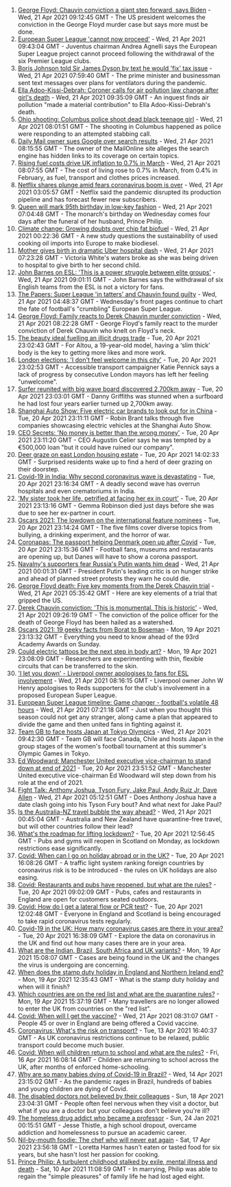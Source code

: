 1. [George Floyd: Chauvin conviction a giant step forward, says Biden](https://www.bbc.co.uk/news/world-us-canada-56827436) - Wed, 21 Apr 2021 09:12:45 GMT - The US president welcomes the conviction in the George Floyd murder case but says more must be done.
2. [European Super League 'cannot now proceed'](https://www.bbc.co.uk/sport/football/56830308) - Wed, 21 Apr 2021 09:43:04 GMT - Juventus chairman Andrea Agnelli says the European Super League project cannot proceed following the withdrawal of the six Premier League clubs.
3. [Boris Johnson told Sir James Dyson by text he would 'fix' tax issue](https://www.bbc.co.uk/news/uk-politics-56819137) - Wed, 21 Apr 2021 07:59:40 GMT - The prime minister and businessman sent text messages over plans for ventilators during the pandemic.
4. [Ella Adoo-Kissi-Debrah: Coroner calls for air pollution law change after girl's death](https://www.bbc.co.uk/news/uk-england-london-56801794) - Wed, 21 Apr 2021 09:35:09 GMT - An inquest finds air pollution "made a material contribution" to Ella Adoo-Kissi-Debrah's death.
5. [Ohio shooting: Columbus police shoot dead black teenage girl](https://www.bbc.co.uk/news/world-us-canada-56825871) - Wed, 21 Apr 2021 08:01:51 GMT - The shooting in Columbus happened as police were responding to an attempted stabbing call.
6. [Daily Mail owner sues Google over search results](https://www.bbc.co.uk/news/business-56828173) - Wed, 21 Apr 2021 08:15:55 GMT - The owner of the MailOnline site alleges the search engine has hidden links to its coverage on certain topics.
7. [Rising fuel costs drive UK inflation to 0.7% in March](https://www.bbc.co.uk/news/business-56827268) - Wed, 21 Apr 2021 08:07:55 GMT - The cost of living rose to 0.7% in March, from 0.4% in February, as fuel, transport and clothes prices increased.
8. [Netflix shares plunge amid fears coronavirus boom is over](https://www.bbc.co.uk/news/business-56826190) - Wed, 21 Apr 2021 03:05:57 GMT - Netflix said the pandemic disrupted its production pipeline and has forecast fewer new subscribers.
9. [Queen will mark 95th birthday in low-key fashion](https://www.bbc.co.uk/news/uk-56811715) - Wed, 21 Apr 2021 07:04:48 GMT - The monarch's birthday on Wednesday comes four days after the funeral of her husband, Prince Philip.
10. [Climate change: Growing doubts over chip fat biofuel](https://www.bbc.co.uk/news/science-environment-56819257) - Wed, 21 Apr 2021 00:22:36 GMT - A new study questions the sustainability of used cooking oil imports into Europe to make biodiesel.
11. [Mother gives birth in dramatic Uber hospital dash](https://www.bbc.co.uk/news/uk-england-london-56803337) - Wed, 21 Apr 2021 07:23:28 GMT - Victoria White's waters broke as she was being driven to hospital to give birth to her second child.
12. [John Barnes on ESL: 'This is a power struggle between elite groups'](https://www.bbc.co.uk/news/uk-56829809) - Wed, 21 Apr 2021 09:01:11 GMT - John Barnes says the withdrawal of six English teams from the ESL is not a victory for fans.
13. [The Papers: Super League 'in tatters' and Chauvin found guilty](https://www.bbc.co.uk/news/blogs-the-papers-56825470) - Wed, 21 Apr 2021 04:48:37 GMT - Wednesday's front pages continue to chart the fate of football's "crumbling" European Super League.
14. [George Floyd: Family reacts to Derek Chauvin murder conviction](https://www.bbc.co.uk/news/world-us-canada-56829219) - Wed, 21 Apr 2021 08:22:28 GMT - George Floyd's family react to the murder conviction of Derek Chauvin who knelt on Floyd's neck.
15. [The beauty ideal fuelling an illicit drugs trade](https://www.bbc.co.uk/news/stories-56819838) - Tue, 20 Apr 2021 23:02:43 GMT - For Altou, a 19-year-old model, having a ‘slim thick’ body is the key to getting more likes and more work.
16. [London elections: 'I don't feel welcome in this city'](https://www.bbc.co.uk/news/uk-england-london-56815242) - Tue, 20 Apr 2021 23:02:53 GMT - Accessible transport campaigner Katie Pennick says a lack of progress by consecutive London mayors has left her feeling "unwelcome".
17. [Surfer reunited with big wave board discovered 2,700km away](https://www.bbc.co.uk/news/world-australia-56798218) - Tue, 20 Apr 2021 23:03:01 GMT - Danny Griffiths was stunned when a surfboard he had lost four years earlier turned up 2,700km away.
18. [Shanghai Auto Show: Five electric car brands to look out for in China](https://www.bbc.co.uk/news/business-56818957) - Tue, 20 Apr 2021 23:11:11 GMT - Robin Brant talks through five companies showcasing electric vehicles at the Shanghai Auto Show.
19. [CEO Secrets: 'No money is better than the wrong money'](https://www.bbc.co.uk/news/business-56816561) - Tue, 20 Apr 2021 23:11:20 GMT - CEO Augustin Celier says he was tempted by a €500,000 loan "but it could have ruined our company".
20. [Deer graze on east London housing estate](https://www.bbc.co.uk/news/uk-england-london-56819018) - Tue, 20 Apr 2021 14:02:33 GMT - Surprised residents wake up to find a herd of deer grazing on their doorstep.
21. [Covid-19 in India: Why second coronavirus wave is devastating](https://www.bbc.co.uk/news/world-asia-india-56811315) - Tue, 20 Apr 2021 23:16:34 GMT - A deadly second wave has overrun hospitals and even crematoriums in India.
22. ['My sister took her life, petrified at facing her ex in court'](https://www.bbc.co.uk/news/uk-56539465) - Tue, 20 Apr 2021 23:13:16 GMT - Gemma Robinson died just days before she was due to see her ex-partner in court.
23. [Oscars 2021: The lowdown on the international feature nominees](https://www.bbc.co.uk/news/entertainment-arts-56674879) - Tue, 20 Apr 2021 23:14:24 GMT - The five films cover diverse topics from bullying, a drinking experiment, and the horror of war.
24. [Coronapas: The passport helping Denmark open up after Covid](https://www.bbc.co.uk/news/world-europe-56812293) - Tue, 20 Apr 2021 23:15:36 GMT - Football fans, museums and restaurants are opening up, but Danes will have to show a corona passport.
25. [Navalny's supporters fear Russia's Putin wants him dead](https://www.bbc.co.uk/news/world-europe-56812292) - Wed, 21 Apr 2021 00:01:31 GMT - President Putin's leading critic is on hunger strike and ahead of planned street protests they warn he could die.
26. [George Floyd death: Five key moments from the Derek Chauvin trial](https://www.bbc.co.uk/news/world-us-canada-56802198) - Wed, 21 Apr 2021 05:35:42 GMT - Here are key elements of a trial that gripped the US.
27. [Derek Chauvin conviction: 'This is monumental. This is historic'](https://www.bbc.co.uk/news/world-us-canada-56824330) - Wed, 21 Apr 2021 09:26:19 GMT - The conviction of the police officer for the death of George Floyd has been hailed as a watershed.
28. [Oscars 2021: 19 geeky facts from Borat to Boseman](https://www.bbc.co.uk/news/entertainment-arts-55325109) - Mon, 19 Apr 2021 23:13:32 GMT - Everything you need to know ahead of the 93rd Academy Awards on Sunday.
29. [Could electric tattoos be the next step in body art?](https://www.bbc.co.uk/news/business-56561708) - Mon, 19 Apr 2021 23:08:09 GMT - Researchers are experimenting with thin, flexible circuits that can be transferred to the skin.
30. ['I let you down' - Liverpool owner apologises to fans for ESL involvement](https://www.bbc.co.uk/sport/football/56828413) - Wed, 21 Apr 2021 08:16:15 GMT - Liverpool owner John W Henry apologises to Reds supporters for the club's involvement in a proposed European Super League.
31. [European Super League timeline: Game changer - football's volatile 48 hours](https://www.bbc.co.uk/sport/football/56825570) - Wed, 21 Apr 2021 07:21:18 GMT - Just when you thought this season could not get any stranger, along came a plan that appeared to divide the game and then united fans in fighting against it.
32. [Team GB to face hosts Japan at Tokyo Olympics](https://www.bbc.co.uk/sport/football/56827531) - Wed, 21 Apr 2021 09:42:30 GMT - Team GB will face Canada, Chile and hosts Japan in the group stages of the women's football tournament at this summer's Olympic Games in Tokyo.
33. [Ed Woodward: Manchester United executive vice-chairman to stand down at end of 2021](https://www.bbc.co.uk/sport/football/56824130) - Tue, 20 Apr 2021 23:51:52 GMT - Manchester United executive vice-chairman Ed Woodward will step down from his role at the end of 2021.
34. [Fight Talk: Anthony Joshua, Tyson Fury, Jake Paul, Andy Ruiz Jr, Dave Allen](https://www.bbc.co.uk/sport/boxing/56806740) - Wed, 21 Apr 2021 05:12:51 GMT - Does Anthony Joshua have a date clash going into his Tyson Fury bout? And what next for Jake Paul?
35. [Is the Australia-NZ travel bubble the way ahead?](https://www.bbc.co.uk/news/business-56796943) - Wed, 21 Apr 2021 00:45:04 GMT - Australia and New Zealand have quarantine-free travel, but will other countries follow their lead?
36. [What's the roadmap for lifting lockdown?](https://www.bbc.co.uk/news/explainers-52530518) - Tue, 20 Apr 2021 12:56:45 GMT - Pubs and gyms will reopen in Scotland on Monday, as lockdown restrictions ease significantly.
37. [Covid: When can I go on holiday abroad or in the UK?](https://www.bbc.co.uk/news/explainers-52646738) - Tue, 20 Apr 2021 16:08:26 GMT - A traffic light system ranking foreign countries by coronavirus risk is to be introduced - the rules on UK holidays are also easing.
38. [Covid: Restaurants and pubs have reopened, but what are the rules?](https://www.bbc.co.uk/news/business-52977388) - Tue, 20 Apr 2021 09:02:09 GMT - Pubs, cafes and restaurants in England are open for customers seated outdoors.
39. [Covid: How do I get a lateral flow or PCR test?](https://www.bbc.co.uk/news/health-51943612) - Tue, 20 Apr 2021 12:02:48 GMT - Everyone in England and Scotland is being encouraged to take rapid coronavirus tests regularly.
40. [Covid-19 in the UK: How many coronavirus cases are there in your area?](https://www.bbc.co.uk/news/uk-51768274) - Tue, 20 Apr 2021 16:38:09 GMT - Explore the data on coronavirus in the UK and find out how many cases there are in your area.
41. [What are the Indian, Brazil, South Africa and UK variants?](https://www.bbc.co.uk/news/health-55659820) - Mon, 19 Apr 2021 15:08:07 GMT - Cases are being found in the UK and the changes the virus is undergoing are concerning.
42. [When does the stamp duty holiday in England and Northern Ireland end?](https://www.bbc.co.uk/news/business-53319433) - Mon, 19 Apr 2021 12:35:43 GMT - What is the stamp duty holiday and when will it finish?
43. [Which countries are on the red list and what are the quarantine rules?](https://www.bbc.co.uk/news/explainers-52544307) - Mon, 19 Apr 2021 15:37:19 GMT - Many travellers are no longer allowed to enter the UK from countries on the "red list".
44. [Covid: When will I get the vaccine?](https://www.bbc.co.uk/news/health-55045639) - Wed, 21 Apr 2021 08:31:07 GMT - People 45 or over in England are being offered a Covid vaccine.
45. [Coronavirus: What's the risk on transport?](https://www.bbc.co.uk/news/health-51736185) - Tue, 13 Apr 2021 16:40:37 GMT - As UK coronavirus restrictions continue to be relaxed, public transport could become much busier.
46. [Covid: When will children return to school and what are the rules?](https://www.bbc.co.uk/news/education-51643556) - Fri, 16 Apr 2021 16:08:14 GMT - Children are returning to school across the UK, after months of enforced home-schooling.
47. [Why are so many babies dying of Covid-19 in Brazil?](https://www.bbc.co.uk/news/world-latin-america-56696907) - Wed, 14 Apr 2021 23:15:02 GMT - As the pandemic rages in Brazil, hundreds of babies and young children are dying of Covid.
48. [The disabled doctors not believed by their colleagues](https://www.bbc.co.uk/news/disability-56244376) - Sun, 18 Apr 2021 23:04:31 GMT - People often feel nervous when they visit a doctor, but what if you are a doctor but your colleagues don't believe you're ill?
49. [The homeless drug addict who became a professor](https://www.bbc.co.uk/news/stories-55559382) - Sun, 24 Jan 2021 00:15:51 GMT - Jesse Thistle, a high school dropout, overcame addiction and homelessness to pursue an academic career.
50. [Nil-by-mouth foodie: The chef who will never eat again](https://www.bbc.co.uk/news/stories-56688582) - Sat, 17 Apr 2021 23:56:18 GMT - Loretta Harmes hasn't eaten or tasted food for six years, but she hasn't lost her passion for cooking.
51. [Prince Philip: A turbulent childhood stalked by exile, mental illness and death](https://www.bbc.co.uk/news/uk-56690270) - Sat, 10 Apr 2021 11:08:59 GMT - In marrying, Philip was able to regain the "simple pleasures" of family life he had lost aged eight.

